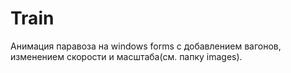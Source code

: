# Train
Анимация паравоза на windows forms с добавлением вагонов, изменением скорости и масштаба(см. папку images).
